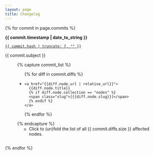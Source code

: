 ```yaml
---
layout: page
title: Changelog
---
```


<style>

  details > summary {
    margin-left: 30px;
    margin-bottom: 15px;
    padding-inline-start: 1ch;
  }

  details[open] > summary {
    display: none;
  }

  summary { list-style: none; }
  summary::-webkit-details-marker { display: none; }

  details summary::before { 
    position: absolute;
    transform: translateX(-100%);
    padding-right: 1ch;
    content: '⧆';
    color: hsl(0, 0%, 40%);
  }

  summary {
    cursor: pointer; 
    margin-left: 30px;
    padding-inline-start: 1ch;
  }

  li.diff-A, li.diff-M, li.diff-D {
    padding-inline-start: 1ch;
  }
  li.diff-A { list-style-type: '⊞'; }
  li.diff-M { list-style-type: '⊡'; } /* ⧇ */
  li.diff-D { list-style-type: '⊟'; }
  li.diff-A::marker { color: hsl(120, 100%, 40%); }
  li.diff-M::marker { color: hsl(240, 100%, 40%); }
  li.diff-D::marker { color: hsl(  0, 100%, 40%); }

</style>

<dl>

{% for commit in page.commits %}

<dt>

<strong>{{ commit.timestamp | date_to_string }}</strong>

<a href="https://github.com/jonsterling/math/commit/{{ commit.hash }}">
<code>{{ commit.hash | truncate: 7, "" }}</code>
</a>

{{ commit.subject }}

</dt>

<dd>

{% capture commit_list %}

<ul>
  {% for diff in commit.diffs %}
  <li class="diff-{{ diff.status }}">

    <a href="{{diff.node.url | relative_url}}">
      {{diff.node.title}}
      {% if diff.node.collection == "nodes" %}
      <span class="slug">[{{diff.node.slug}}]</span>
      {% endif %}
    </a>

  </li>
  {% endfor %}
</ul>
{% endcapture %}

<details {% if commit.diffs.size < 7 %}open{% endif %}>
<summary markdown='span'>Click to (un)fold the list of all {{ commit.diffs.size }} affected nodes.</summary>
{{ commit_list }}
</details>
</dd>

{% endfor %}

</dl>
